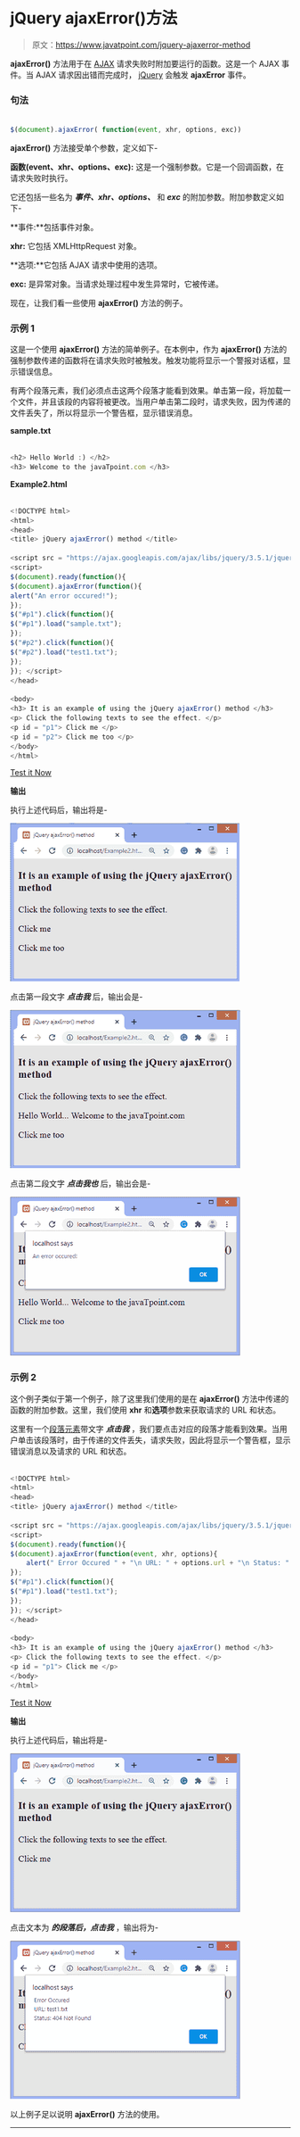 # jQuery ajaxError()方法

> 原文：<https://www.javatpoint.com/jquery-ajaxerror-method>

**ajaxError()** 方法用于在 [AJAX](https://www.javatpoint.com/ajax-tutorial) 请求失败时附加要运行的函数。这是一个 AJAX 事件。当 AJAX 请求因出错而完成时， [jQuery](https://www.javatpoint.com/jquery-tutorial) 会触发 **ajaxError** 事件。

### 句法

```js

$(document).ajaxError( function(event, xhr, options, exc))

```

**ajaxError()** 方法接受单个参数，定义如下-

**函数(event、xhr、options、exc):** 这是一个强制参数。它是一个回调函数，在请求失败时执行。

它还包括一些名为 ***事件、xhr、options、*** 和 ***exc*** 的附加参数。附加参数定义如下-

**事件:**包括事件对象。

**xhr:** 它包括 XMLHttpRequest 对象。

**选项:**它包括 AJAX 请求中使用的选项。

**exc:** 是异常对象。当请求处理过程中发生异常时，它被传递。

现在，让我们看一些使用 **ajaxError()** 方法的例子。

### 示例 1

这是一个使用 **ajaxError()** 方法的简单例子。在本例中，作为 **ajaxError()** 方法的强制参数传递的函数将在请求失败时被触发。触发功能将显示一个警报对话框，显示错误信息。

有两个段落元素，我们必须点击这两个段落才能看到效果。单击第一段，将加载一个文件，并且该段的内容将被更改。当用户单击第二段时，请求失败，因为传递的文件丢失了，所以将显示一个警告框，显示错误消息。

**sample.txt**

```js

<h2> Hello World :) </h2>
<h3> Welcome to the javaTpoint.com </h3>

```

**Example2.html**

```js

<!DOCTYPE html>
<html>
<head>
<title> jQuery ajaxError() method </title>

<script src = "https://ajax.googleapis.com/ajax/libs/jquery/3.5.1/jquery.min.js"> </script>
<script>
$(document).ready(function(){
$(document).ajaxError(function(){
alert("An error occured!");
});
$("#p1").click(function(){
$("#p1").load("sample.txt");
});
$("#p2").click(function(){
$("#p2").load("test1.txt");
});
});	</script>
</head>

<body>
<h3> It is an example of using the jQuery ajaxError() method </h3>
<p> Click the following texts to see the effect. </p>
<p id = "p1"> Click me </p>
<p id = "p2"> Click me too </p>
</body>
</html>

```

[Test it Now](https://www.javatpoint.com/oprweb/test.jsp?filename=jquery-ajaxerror-method1)

**输出**

执行上述代码后，输出将是-

![jQuery ajaxError() method](img/498567de960714dfbac3a0138ef3291a.png)

点击第一段文字 ***点击我*** 后，输出会是-

![jQuery ajaxError() method](img/71ce6908db62ae76742caf8e2abdb7df.png)

点击第二段文字 ***点击我也*** 后，输出会是-

![jQuery ajaxError() method](img/6cadae16151fd4a5f619b8aaf30dd9b6.png)

### 示例 2

这个例子类似于第一个例子，除了这里我们使用的是在 **ajaxError()** 方法中传递的函数的附加参数。这里，我们使用 **xhr** 和**选项**参数来获取请求的 URL 和状态。

这里有一个[段落元素](https://www.javatpoint.com/html-paragraph)带文字 ***点击我*** ，我们要点击对应的段落才能看到效果。当用户单击该段落时，由于传递的文件丢失，请求失败，因此将显示一个警告框，显示错误消息以及请求的 URL 和状态。

```js

<!DOCTYPE html>
<html>
<head>
<title> jQuery ajaxError() method </title>

<script src = "https://ajax.googleapis.com/ajax/libs/jquery/3.5.1/jquery.min.js"> </script>
<script>
$(document).ready(function(){
$(document).ajaxError(function(event, xhr, options){
    alert(" Error Occured " + "\n URL: " + options.url + "\n Status: " + xhr.status + " " + xhr.statusText);
});
$("#p1").click(function(){
$("#p1").load("test1.txt");
});
});	</script>
</head>

<body>
<h3> It is an example of using the jQuery ajaxError() method </h3>
<p> Click the following texts to see the effect. </p>
<p id = "p1"> Click me </p>
</body>
</html>

```

[Test it Now](https://www.javatpoint.com/oprweb/test.jsp?filename=jquery-ajaxerror-method2)

**输出**

执行上述代码后，输出将是-

![jQuery ajaxError() method](img/b8a2e75b100c207ed85255910ce9dce5.png)

点击文本为 ***的段落后，点击我*** ，输出将为-

![jQuery ajaxError() method](img/f776bc560566937a2e841f4b526b007d.png)

以上例子足以说明 **ajaxError()** 方法的使用。

* * *